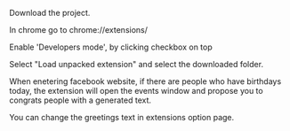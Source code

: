 Download the project.

In chrome go to chrome://extensions/

Enable 'Developers mode', by clicking checkbox on top

Select "Load unpacked extension" and select the downloaded folder.

When enetering facebook website, if there are people who have birthdays today, the extension will open the events window and propose you to congrats people with a generated text.

You can change the greetings text in extensions option page. 